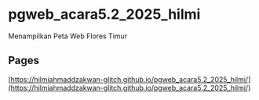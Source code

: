 # pgweb_acara5.2_2025_hilmi
Menampilkan Peta Web Flores Timur

## Pages
[https://hilmiahmaddzakwan-glitch.github.io/pgweb_acara5.2_2025_hilmi/](https://hilmiahmaddzakwan-glitch.github.io/pgweb_acara5.2_2025_hilmi/)